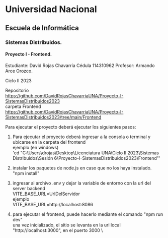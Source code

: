 # Universidad Nacional 
## Escuela de Informática 
### Sistemas Distribuidos.

#### Proyecto I - Frontend.

Estudiante: 
David Rojas Chavarría
Cédula
114310962
Profesor:
Armando Arce Orozco.

Ciclo II 2023

Repositorio \
    https://github.com/DavidRojasChavarriaUNA/Proyecto-I-SistemasDistribuidos2023 \
	carpeta Frontend \
	https://github.com/DavidRojasChavarriaUNA/Proyecto-I-SistemasDistribuidos2023/tree/main/Frontend

Para ejecutar el proyecto deberá ejecutar los siguientes pasos:

1. Para ejecutar el proyecto deberá ingresar a la consola o terminal y ubicarse en la carpeta del frontend \
	ejemplo (en windows)\
		 'cd "C:\Users\drojas\Desktop\Licenciatura UNA\Ciclo II 2023\Sistemas Distribuidos\Sesión 6\Proyecto-I-SistemasDistribuidos2023\Frontend"'

2. instalar los paquetes de node.js en caso que no los haya instalado. \
	"npm install"
	
3. ingresar al archivo .env y dejar la variable de entorno con la url del server backend \
	VITE_BASE_URL=UrlDelServidor \
	ejemplo \
	VITE_BASE_URL=http://localhost:8086

4. para ejecutar el frontend, puede hacerlo mediante el comando
	"npm run dev" \
	una vez inicializado, el sitio se levanta en la url local "http://localhost:3000", en el puerto 3000 \